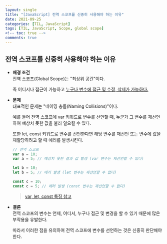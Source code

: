 ```yaml
---
layout: single
title: "[JavaScript] 전역 스코프를 신중히 사용해야 하는 이유"
date: 2021-09-25
categories: [TIL, JavaScript]
tags: [TIL, JavaScript, Scope, global scope]
<!-- toc: true -->
comments: true
---
```



## 전역 스코프를 신중히 사용해야 하는 이유 
- **배경 조건**  
전역 스코프(Global Scope)는 "최상위 공간"이다. 

  즉 어디서나 접근이 가능하고 <u>누구나 변수에 접근 및 수정, 삭제가 가능하다.</u>


- **문제**  
대표적인 문제는 "네이밍 충돌(Naming Collisions)"이다. 

  예를 들어 전역 스코프에 var 키워드로 변수를 선언할 때, 누군가 그 변수를 재선언하여 예상치 못한 값을 불러 일으킬 수 있다. 

  또한 let, const 키워드로 변수를 선언한다면 해당 변수를 재선언 또는 변수에 값을 재할당하려고 할 때 에러를 발생시킨다. 
  
    ```javascript
  // 전역 스코프
  var a = 10;
  var a = 5; // 예상치 못한 결과 값 발생 (var 변수는 재선언할 수 있다)

  let b = 10;
  let b = 5; // 에러 발생 (let 변수는 재선언할 수 없다)

  const c = 10;
  const c = 5; // 에러 발생 (const 변수는 재선언할 수 없다)
  ```

  > [var, let, const 특징 참고](https://jihyungong.github.io/til/javascript/Variables/)


- **결론**  
전역 스코프의 변수는 언제, 어디서, 누구나 접근 및 변경을 할 수 있기 때문에 많은 부작용을 유발한다. 

  따라서 이러한 점을 유의하여 전역 스코프에 변수를 선언하는 것은 신중히 판단해야 한다. 
